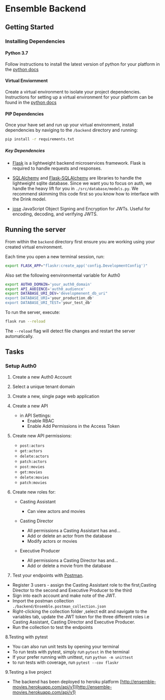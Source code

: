 # Ensemble Backend

## Getting Started

### Installing Dependencies

#### Python 3.7

Follow instructions to install the latest version of python for your platform in the [python docs](https://docs.python.org/3/using/unix.html#getting-and-installing-the-latest-version-of-python)

#### Virtual Enviornment

Create a virtual environment to isolate your project dependencies. Instructions for setting up a virtual environment for your platform can be found in the [python docs](https://packaging.python.org/guides/installing-using-pip-and-virtual-environments/)

#### PIP Dependencies

Once your have set and run up your virtual environment, install dependencies by naviging to the `/backend` directory and running:

```bash
pip install -r requirements.txt
```

##### Key Dependencies

- [Flask](http://flask.pocoo.org/)  is a lightweight backend microservices framework. Flask is required to handle requests and responses.

- [SQLAlchemy](https://www.sqlalchemy.org/) and [Flask-SQLAlchemy](https://flask-sqlalchemy.palletsprojects.com/en/2.x/) are libraries to handle the lightweight sqlite database. Since we want you to focus on auth, we handle the heavy lift for you in `./src/database/models.py`. We recommend skimming this code first so you know how to interface with the Drink model.

- [jose](https://python-jose.readthedocs.io/en/latest/) JavaScript Object Signing and Encryption for JWTs. Useful for encoding, decoding, and verifying JWTS.

## Running the server

From within the `backend` directory first ensure you are working using your
 created virtual environment.

Each time you open a new terminal session, run:

```bash
export FLASK_APP="flaskr:create_app('config.DevelopmentConfig')"
```
Also set the following eenvironmental variable for Auth0
```bash
export AUTH0_DOMAIN='your_auth0_domain'
export API_AUDIENCE='auth0_audience'
export DATABASE_URI_DEV='developmenent_db_uri"
export DATABASE_URI='your_production_db'
export DATABASE_URI_TEST='your_test_db'
```

To run the server, execute:

```bash
flask run --reload
```

The `--reload` flag will detect file changes and restart the server automatically.

## Tasks

### Setup Auth0

1. Create a new Auth0 Account
2. Select a unique tenant domain
3. Create a new, single page web application
4. Create a new API
    - in API Settings:
        - Enable RBAC
        - Enable Add Permissions in the Access Token
5. Create new API permissions:
    - `post:actors`
    - `get:actors`
    - `delete:actors`
    - `patch:actors`
    - `post:movies`
    - `get:movies`
    - `delete:movies`
    - `patch:movies`

6. Create new roles for:
    - Casting Assistant
      - Can view actors and movies

    - Casting Director
        - All permissions a Casting Assistant has and…
        - Add or delete an actor from the database
        - Modify actors or movies

    - Executive Producer
        - All permissions a Casting Director has and…
        - Add or delete a movie from the database

7. Test your endpoints with [Postman](https://getpostman.com).

- Register 3 users - assign the Casting Assistant role to the first,Casting Director to the second and Executive Producer to the third
- Sign into each account and make note of the JWT.
- Import the postman collection `./backend/Ensemble.postman_collection.json`
- Right-clicking the collection folder ,select edit and navigate to the variables tab, update the JWT token for the three different roles i.e Casting Assistant, Casting Director and Executive Producer.
- Run the collection to test the endpoints


8.Testing with pytest

- You can also run unit tests by opening your terminal
- To run tests with pytest, simply run `pytest` in the terminal
- If your prefer running with unittest, run `python -m unittest`
- to run tests with coverage, run `pytest --cov flaskr`


9.Testing a live project
- The backend has been deployed to heroku platform [http://ensemble-movies.herokuapp.com/api/v1](http://ensemble-movies.herokuapp.com/api/v1)
